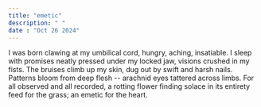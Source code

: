 ```yaml
---
title: "emetic"
description: " "
date : "Oct 26 2024"
---
```



I was born clawing at my umbilical cord, hungry, aching, insatiable.
I sleep with promises neatly pressed under my locked jaw, visions crushed in my fists.
The bruises climb up my skin, dug out by swift and harsh nails.
Patterns bloom from deep flesh --
arachnid eyes tattered across limbs.
For all observed and all recorded,
a rotting flower finding solace in its entirety 
feed for the grass; an emetic for the heart.

